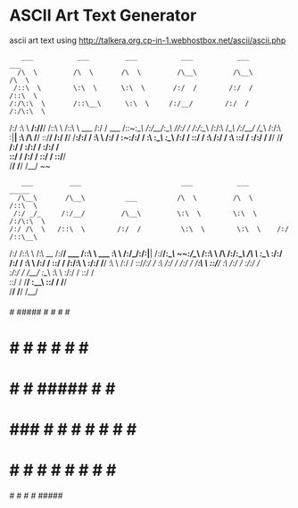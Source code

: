ASCII Art Text Generator
=====

ascii art text using http://talkera.org.cp-in-1.webhostbox.net/ascii/ascii.php

       ___           ___         ___           ___           ___           ___     
      /\  \         /\  \       /\  \         /\__\         /\__\         /\  \    
     /::\  \        \:\  \      \:\  \       /:/  /        /:/  /        /::\  \   
    /:/\:\  \       /::\__\      \:\  \     /:/__/        /:/  /        /:/\:\  \  
   /:/  \:\  \   __/:/\/__/      /::\  \   /::\  \ ___   /:/  /  ___   /::\~\:\__\ 
  /:/__/_\:\__\ /\/:/  /        /:/\:\__\ /:/\:\  /\__\ /:/__/  /\__\ /:/\:\ \:|__|
  \:\  /\ \/__/ \::/__/        /:/  \/__/ \/__\:\/:/  / \:\  \ /:/  / \:\~\:\/:/  /
   \:\ \:\__\    \:\__\       /:/  /           \::/  /   \:\  /:/  /   \:\ \::/  / 
    \:\/:/  /     \/__/       \/__/            /:/  /     \:\/:/  /     \:\/:/  /  
     \::/  /                                  /:/  /       \::/  /       \::/__/   
      \/__/                                   \/__/         \/__/          ~~       

       ___         ___                         ___           ___          _____    
      /\__\       /\__\          ___          /\  \         /\  \        /::\  \   
     /:/ _/_     /:/__/         /\__\         \:\  \        \:\  \      /:/\:\  \  
    /:/ /\  \   /::\  \        /:/  /          \:\  \        \:\  \    /:/ /::\__\ 
   /:/ /::\  \  \/\:\  \__    /:/__/       ___ /::\  \   ___  \:\  \  /:/_/:/\:|__|
  /:/__\/\:\__\  ~~\:\/\__\  /::\  \      /\  /:/\:\__\ /\  \  \:\__\ \:\/:/ /:/  /
  \:\  \ /:/  /     \::/  / /:/\:\  \     \:\/:/  \/__/ \:\  \ /:/  /  \::/_/:/  / 
   \:\  /:/  /      /:/  /  \/__\:\  \     \::/__/       \:\  /:/  /    \:\/:/  /  
    \:\/:/  /       \/__/        \:\__\     \:\  \        \:\/:/  /      \::/  /   
     \::/  /                      \/__/      \:\__\        \::/  /        \/__/    
      \/__/                                   \/__/         \/__/                  

 ######   # ##### #   # #   # ##### 
 #            #   #   # #   # #   # 
 #        #   #   ##### #   # ##### 
 #  ###   #   #   #   # #   # #   # 
 #    #   #   #   #   # #   # #   # 
 ######   #   #   #   # ##### ##### 
